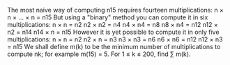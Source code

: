 
The most naive way of computing n15 requires fourteen multiplications:
n &#215; n &#215; ... &#215; n = n15
But using a "binary" method you can compute it in six multiplications:
n &#215; n = n2
n2 &#215; n2 = n4
n4 &#215; n4 = n8
n8 &#215; n4 = n12
n12 &#215; n2 = n14
n14 &#215; n = n15
However it is yet possible to compute it in only five multiplications:
n &#215; n = n2
n2 &#215; n = n3
n3 &#215; n3 = n6
n6 &#215; n6 = n12
n12 &#215; n3 = n15
We shall define m(k) to be the minimum number of multiplications to compute nk; for example m(15) = 5.
For 1 &#8804; k &#8804; 200, find &#8721; m(k).
